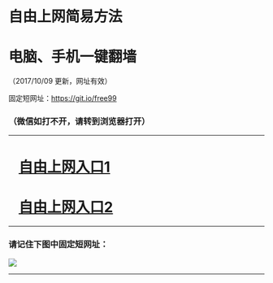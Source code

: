 ﻿# 自由上网简易方法

# 电脑、手机一键翻墙

（2017/10/09 更新，网址有效）

固定短网址：https://git.io/free99

### （微信如打不开，请转到浏览器打开）


***





# &nbsp;&nbsp; <a href="http://ft2430924948.fwq-tz-1001.info/fwqtz01.html?t=100900117798 " target="_blank">自由上网入口1</a>
# &nbsp;&nbsp; <a href="http://ft2717811196.fwq-tz-1002.info/fwqtz02.html?t=100900129828 " target="_blank">自由上网入口2</a>
***

### 请记住下图中固定短网址：

<img src="https://s3-us-west-2.amazonaws.com/fwq-1001/yjfq-20170905okok.png" /> 


***

